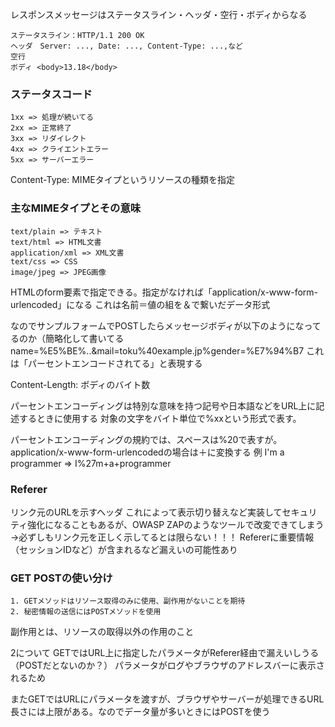 レスポンスメッセージはステータスライン・ヘッダ・空行・ボディからなる  

```
ステータスライン：HTTP/1.1 200 OK
ヘッダ　Server: ..., Date: ..., Content-Type: ...,など
空行
ボディ <body>13.18</body>
```

### ステータスコード
```
1xx => 処理が続いてる
2xx => 正常終了
3xx => リダイレクト
4xx => クライエントエラー
5xx => サーバーエラー
```

Content-Type: MIMEタイプというリソースの種類を指定

### 主なMIMEタイプとその意味
```
text/plain => テキスト
text/html => HTML文書
application/xml => XML文書
text/css => CSS
image/jpeg => JPEG画像
```

HTMLのform要素で指定できる。指定がなければ「application/x-www-form-urlencoded」になる
これは名前＝値の組を＆で繋いだデータ形式

なのでサンプルフォームでPOSTしたらメッセージボディが以下のようになってるのか（簡略化して書いてる
name=%E5%BE%..&mail=toku%40example.jp%gender=%E7%94%B7
これは「パーセントエンコードされてる」と表現する

Content-Length: ボディのバイト数

パーセントエンコーディングは特別な意味を持つ記号や日本語などをURL上に記述するときに使用する
対象の文字をバイト単位で%xxという形式で表す。

パーセントエンコーディングの規約では、スペースは%20で表すが。application/x-www-form-urlencodedの場合は＋に変換する
例
I'm a programmer => I%27m+a+programmer

### Referer
リンク元のURLを示すヘッダ
これによって表示切り替えなど実装してセキュリティ強化になることもあるが、OWASP ZAPのようなツールで改変できてしまう
→必ずしもリンク元を正しく示してるとは限らない！！！
Refererに重要情報（セッションIDなど）が含まれるなど漏えいの可能性あり

### GET POSTの使い分け
```
1. GETメソッドはリソース取得のみに使用、副作用がないことを期待
2. 秘密情報の送信にはPOSTメソッドを使用
```

副作用とは、リソースの取得以外の作用のこと

2について
GETではURL上に指定したパラメータがReferer経由で漏えいしうる（POSTだとないのか？）
パラメータがログやブラウザのアドレスバーに表示されるため

またGETではURLにパラメータを渡すが、ブラウザやサーバーが処理できるURL長さには上限がある。なのでデータ量が多いときにはPOSTを使う
